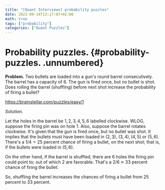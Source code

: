 ```yaml
---
title: "[Quant Interviews] probability puzzles"
date: 2023-09-14T13:17:07+02:00
math: true
tags: ["probability"]
categories: ["Quant Puzzles"]
---
```


# Probability puzzles. {#probability-puzzles. .unnumbered}

**Problem.** Two bullets are loaded into a gun's round barrel consecutively.
The barrel has a capacity of 6. The gun is fired once, but no bullet is
shot. Does rolling the barrel (shuffling) before next shot increase the
probability of firing a bullet?

<https://brainstellar.com/puzzles/easy/1>

*Solution.*

Let the holes in the barrel be $1,2,3,4,5,6$ labelled clockwise. WLOG,
suppose the firing pin was on hole $1$. Also, suppose the barrel rotates
clockwise. It's given that the gun is fired once, but no bullet was
shot. It implies that the bullets must have been loaded in $(2,3)$,
$(3,4),(4,5)$ or $(5,6)$. There's a $1/4=25$ percent chance of firing a
bullet, on the next shot; that is, if the bullets were loaded in
$(5,6)$.

On the other hand, if the barrel is shuffled, there are $6$ holes the
firing pin could point to; out of which $2$ are favorable. That's a
$2/6\approx 33$ percent chance of firing the bullet.

So, shuffling the barrel increases the chances of firing a bullet from
$25$ percent to $33$ percent.